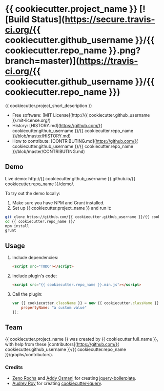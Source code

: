 # {{ cookiecutter.project_name }} [![Build Status](https://secure.travis-ci.org/{{ cookiecutter.github_username }}/{{ cookiecutter.repo_name }}.png?branch=master)](https://travis-ci.org/{{ cookiecutter.github_username }}/{{ cookiecutter.repo_name }})

{{ cookiecutter.project_short_description }}

* Free software: [MIT License](http://{{ cookiecutter.github_username }}.mit-license.org/)
* History: [HISTORY.md](https://github.com/{{ cookiecutter.github_username }}/{{ cookiecutter.repo_name }}/blob/master/HISTORY.md)
* How to contribute: [CONTRIBUTING.md](https://github.com/{{ cookiecutter.github_username }}/{{ cookiecutter.repo_name }}/blob/master/CONTRIBUTING.md)

## Demo

Live demo: http://{{ cookiecutter.github_username }}.github.io/{{ cookiecutter.repo_name }}/demo/.

To try out the demo locally:

1. Make sure you have NPM and Grunt installed.
2. Set up {{ cookiecutter.project_name }} and run it:

  ```bash
  git clone https://github.com/{{ cookiecutter.github_username }}/{{ cookiecutter.repo_name }}.git
  cd {{ cookiecutter.repo_name }}/
  npm install
  grunt
  ```

## Usage

1. Include dependencies:

	```html
	<script src="TODO"></script>
	```

2. Include plugin's code:

	```html
	<script src="{{ cookiecutter.repo_name }}.min.js"></script>
	```

3. Call the plugin:

	```javascript
	var {{ cookiecutter.className }} = new {{ cookiecutter.className }}("#my-{{ cookiecutter.repo_name }}", {
		propertyName: "a custom value"
	});
	```

## Team

{{ cookiecutter.project_name }} was created by {{ cookiecutter.full_name }}, with help from these [contributors](https://github.com/{{ cookiecutter.github_username }}/{{ cookiecutter.repo_name }}/graphs/contributors).

### Credits

* [Zeno Rocha](http://zenorocha.com) and [Addy Osmani](http://addyosmani.com) for creating [jquery-boilerplate](https://github.com/jquery-boilerplate/jquery-boilerplate).
* [Audrey Roy](http://www.audreymroy.com) for creating [cookiecutter-jquery](https://github.com/audreyr/cookiecutter-jquery).

